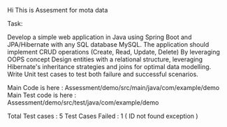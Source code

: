 Hi This is Assesment for mota data 

Task: 

Develop a simple web application in Java using Spring Boot and JPA/Hibernate with any SQL database MySQL.
The application should implement CRUD operations (Create, Read, Update, Delete) By leveraging OOPS concept
Design entities with a relational structure, leveraging Hibernate's inheritance strategies and joins for optimal data modelling.
Write Unit test cases to test both failure and successful scenarios.

Main Code is here : Assessment/demo/src/main/java/com/example/demo
Main Test code is here : Assessment/demo/src/test/java/com/example/demo
 
Total Test cases  : 5
Test Cases Failed : 1 ( ID not found exception )


